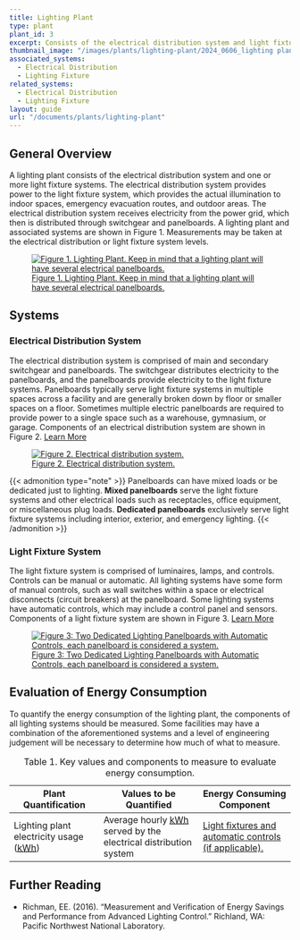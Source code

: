 ```yaml
---
title: Lighting Plant
type: plant
plant_id: 3
excerpt: Consists of the electrical distribution system and light fixture systems to provide illumination to the interior and exterior of the facility.
thumbnail_image: "/images/plants/lighting-plant/2024_0606_lighting plant_thumbnail_RESIZED-01.jpg"
associated_systems:
  - Electrical Distribution
  - Lighting Fixture
related_systems:
  - Electrical Distribution
  - Lighting Fixture
layout: guide
url: "/documents/plants/lighting-plant"
---
```


## General Overview

A lighting plant consists of the electrical distribution system and one or more light fixture systems. The electrical distribution system provides power to the light fixture system, which provides the actual illumination to indoor spaces, emergency evacuation routes, and outdoor areas. The electrical distribution system receives electricity from the power grid, which then is distributed through switchgear and panelboards. A lighting plant and associated systems are shown in Figure 1. Measurements may be taken at the electrical distribution or light fixture system levels.

<a href="/images/plants/lighting-plant/2024_0425_LIGHTING plant_figure 1 updated.jpg">
    <figure class="figure mb-0 mt-3">
        <img src="/images/plants/lighting-plant/2024_0425_LIGHTING plant_figure 1 updated.jpg" class="figure-img img-fluid rounded" alt="Figure 1. Lighting Plant. Keep in mind that a lighting plant will have several electrical panelboards.">
        <figcaption class="figure-caption text-left">Figure 1. Lighting Plant. Keep in mind that a lighting plant will have several electrical panelboards.</figcaption>
    </figure>
</a>

## Systems

### Electrical Distribution System

The electrical distribution system is comprised of main and secondary switchgear and panelboards. The switchgear distributes electricity to the panelboards, and the panelboards provide electricity to the light fixture systems. Panelboards typically serve light fixture systems in multiple spaces across a facility and are generally broken down by floor or smaller spaces on a floor. Sometimes multiple electric panelboards are required to provide power to a single space such as a warehouse, gymnasium, or garage. Components of an electrical distribution system are shown in Figure 2.
<a class="continue" href="/documents/systems/electrical-distribution"><span>Learn More</span><i class="fa fa-arrow-right"></i></a> 

<a href="/images/plants/lighting-plant/2024_0503_LIGHTING plant_figure 2 updated.jpg">
    <figure class="figure mb-4 mt-3">
        <img src="/images/plants/lighting-plant/2024_0503_LIGHTING plant_figure 2 updated.jpg" class="figure-img img-fluid rounded" alt="Figure 2. Electrical distribution system.">
        <figcaption class="figure-caption text-left">Figure 2. Electrical distribution system.</figcaption>
    </figure>
</a>

{{< admonition type="note" >}}
Panelboards can have mixed loads or be dedicated just to lighting. <strong>Mixed panelboards</strong> serve the light fixture systems and other electrical loads such as receptacles, office equipment, or miscellaneous plug loads. <strong>Dedicated panelboards</strong> exclusively serve light fixture systems including interior, exterior, and emergency lighting.
{{< /admonition >}}

### Light Fixture System

The light fixture system is comprised of luminaires, lamps, and controls. Controls can be manual or automatic. All lighting systems have some form of manual controls, such as wall switches within a space or electrical disconnects (circuit breakers) at the panelboard. Some lighting systems have automatic controls, which may include a control panel and sensors. Components of a light fixture system are shown in Figure 3.
<a class="continue" href="/documents/systems/lighting-fixture"><span>Learn More</span><i class="fa fa-arrow-right"></i></a> 

<a href="/images/plants/lighting-plant/2024_0503_LIGHTING plant_figure 3 updated.jpg">
    <figure class="figure mb-4 mt-3">
        <img src="/images/plants/lighting-plant/2024_0503_LIGHTING plant_figure 3 updated.jpg" class="figure-img img-fluid rounded" alt="Figure 3: Two Dedicated Lighting Panelboards with Automatic Controls, each panelboard is considered a system.">
        <figcaption class="figure-caption text-left">Figure 3: Two Dedicated Lighting Panelboards with Automatic Controls, each panelboard is considered a system.</figcaption>
    </figure>
</a>

## Evaluation of Energy Consumption

To quantify the energy consumption of the lighting plant, the components of all lighting systems should be measured. Some facilities may have a combination of the aforementioned systems and a level of engineering judgement will be necessary to determine how much of what to measure.

<div class="table-wrapper">
<table>
    <caption>Table 1. Key values and components to measure to evaluate energy consumption.</caption>
    <thead>
        <tr>
            <th>
                Plant Quantification
            </th>
            <th>
                Values to be Quantified
            </th>
            <th>
                Energy Consuming Component
            </th>
        </tr>
    <tbody>
        <tr>
            <td>
                Lighting plant electricity usage (<a class="glossary-link" href="/glossary#kwh"><abbr title="Kilowatt Hour">kWh</abbr></a>)
            </td>
            <td>
                Average hourly <a class="glossary-link" href="/glossary#kwh"><abbr title="Kilowatt Hour">kWh</abbr></a> served by the electrical distribution system
            </td>
            <td>
                <a href="/documents/systems/lighting-fixture">Light fixtures and automatic controls (if applicable).</a>
            </td>
        </tr>
    </tbody>
</table> 
</div>

## Further Reading

- Richman, EE. (2016). “Measurement and Verification of Energy Savings and Performance from Advanced Lighting Control.” Richland, WA: Pacific Northwest National Laboratory.